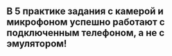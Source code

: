 ## В 5 практике задания с камерой и микрофоном успешно работают с подключенным телефоном, а не с эмулятором!
